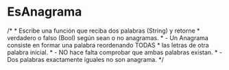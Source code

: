 # EsAnagrama
/*  * Escribe una función que reciba dos palabras (String) y retorne  * verdadero o falso (Bool) según sean o no anagramas.  * - Un Anagrama consiste en formar una palabra reordenando TODAS  *   las letras de otra palabra inicial.  * - NO hace falta comprobar que ambas palabras existan.  * - Dos palabras exactamente iguales no son anagrama.  */
